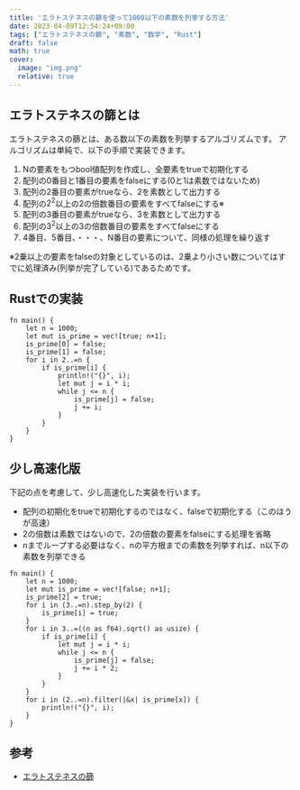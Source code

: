 ```yaml
---
title: 'エラトステネスの篩を使って1000以下の素数を列挙する方法'
date: 2023-04-09T12:54:24+09:00
tags: ["エラトステネスの篩", "素数", "数学", "Rust"]
draft: false
math: true
cover:
  image: "img.png"
  relative: true
---
```


## エラトステネスの篩とは

エラトステネスの篩とは、ある数以下の素数を列挙するアルゴリズムです。
アルゴリズムは単純で、以下の手順で実装できます。

1. Nの要素をもつbool値配列を作成し、全要素をtrueで初期化する
2. 配列の0番目と1番目の要素をfalseにする(0と1は素数ではないため)
3. 配列の2番目の要素がtrueなら、2を素数として出力する
4. 配列の$2^2$以上の2の倍数番目の要素をすべてfalseにする※
5. 配列の3番目の要素がtrueなら、3を素数として出力する
6. 配列の$3^2$以上の3の倍数番目の要素をすべてfalseにする
7. 4番目、5番目、・・・、N番目の要素について、同様の処理を繰り返す

※2乗以上の要素をfalseの対象としているのは、2乗より小さい数についてはすでに処理済み(列挙が完了している)であるためです。

## Rustでの実装

```
fn main() {
    let n = 1000;
    let mut is_prime = vec![true; n+1];
    is_prime[0] = false;
    is_prime[1] = false;
    for i in 2..=n {
        if is_prime[i] {
            println!("{}", i);
            let mut j = i * i;
            while j <= n {
                is_prime[j] = false;
                j += i;
            }
        }
    }
}
```

## 少し高速化版

下記の点を考慮して、少し高速化した実装を行います。

- 配列の初期化をtrueで初期化するのではなく、falseで初期化する（このほうが高速）
- 2の倍数は素数ではないので、2の倍数の要素をfalseにする処理を省略
- nまでループする必要はなく、nの平方根までの素数を列挙すれば、n以下の素数を列挙できる

```
fn main() {
    let n = 1000;
    let mut is_prime = vec![false; n+1];
    is_prime[2] = true;
    for i in (3..=n).step_by(2) {
        is_prime[i] = true;
    }
    for i in 3..=((n as f64).sqrt() as usize) {
        if is_prime[i] {
            let mut j = i * i;
            while j <= n {
                is_prime[j] = false;
                j += i * 2;
            }
        }
    }
    for i in (2..=n).filter(|&x| is_prime[x]) {
        println!("{}", i);
    }
}
```

## 参考
- [エラトステネスの篩](https://ja.wikipedia.org/wiki/%E3%82%A8%E3%83%A9%E3%83%88%E3%82%B9%E3%83%86%E3%83%8D%E3%82%B9%E3%81%AE%E7%AF%A9)